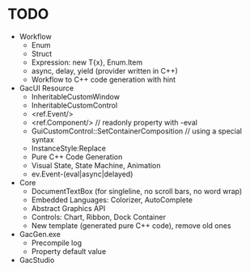 # TODO

* Workflow
    * Enum
    * Struct
    * Expression: new T{x}, Enum.Item
    * async, delay, yield (provider written in C++)
    * Workflow to C++ code generation with hint
* GacUI Resource
    * InheritableCustomWindow
    * InheritableCustomControl
    * <ref.Event/>
    * <ref.Component/> // readonly property with -eval
    * GuiCustomControl::SetContainerComposition // using a special syntax
    * InstanceStyle:Replace
    * Pure C++ Code Generation
    * Visual State, State Machine, Animation
    * ev.Event-(eval|async|delayed)
* Core
    * DocumentTextBox (for singleline, no scroll bars, no word wrap)
    * Embedded Languages: Colorizer, AutoComplete
    * Abstract Graphics API
    * Controls: Chart, Ribbon, Dock Container
    * New template (generated pure C++ code), remove old ones
* GacGen.exe
    * Precompile log
    * Property default value
* GacStudio
